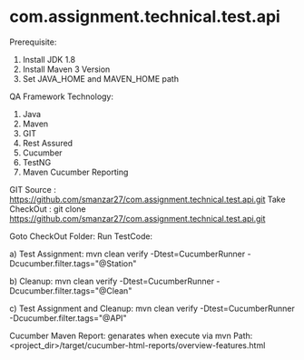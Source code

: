 # com.assignment.technical.test.api

Prerequisite:
1. Install JDK 1.8
2. Install Maven 3 Version
3. Set JAVA_HOME and MAVEN_HOME path

QA Framework Technology:
1. Java
2. Maven
3. GIT
5. Rest Assured
6. Cucumber
7. TestNG
8. Maven Cucumber Reporting


GIT Source		: 	https://github.com/smanzar27/com.assignment.technical.test.api.git
Take CheckOut	: 	git clone https://github.com/smanzar27/com.assignment.technical.test.api.git


Goto CheckOut Folder:
Run TestCode:			

a) Test Assignment: 
mvn clean verify -Dtest=CucumberRunner  -Dcucumber.filter.tags="@Station"

b) Cleanup:
mvn clean verify -Dtest=CucumberRunner  -Dcucumber.filter.tags="@Clean"

c) Test Assignment and Cleanup:
mvn clean verify -Dtest=CucumberRunner  -Dcucumber.filter.tags="@API"


Cucumber Maven Report: genarates when execute via mvn
Path: <project_dir>/target/cucumber-html-reports/overview-features.html
 


